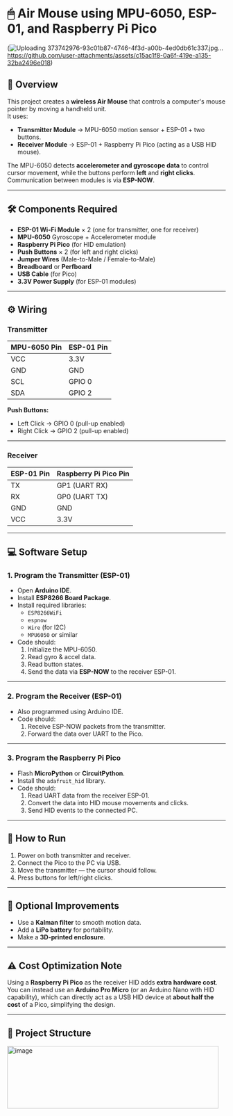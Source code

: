
# 🖱 Air Mouse using MPU-6050, ESP-01, and Raspberry Pi Pico
(![Uploading 373742976-93c01b87-4746-4f3d-a00b-4ed0db61c337.jpg…]()https://github.com/user-attachments/assets/c15ac1f8-0a6f-419e-a135-32ba2496e018)

## 📌 Overview
This project creates a **wireless Air Mouse** that controls a computer's mouse pointer by moving a handheld unit.  
It uses:
- **Transmitter Module** → MPU-6050 motion sensor + ESP-01 + two buttons.
- **Receiver Module** → ESP-01 + Raspberry Pi Pico (acting as a USB HID mouse).

The MPU-6050 detects **accelerometer and gyroscope data** to control cursor movement, while the buttons perform **left** and **right clicks**.  
Communication between modules is via **ESP-NOW**.

---

## 🛠 Components Required
- **ESP-01 Wi-Fi Module** × 2 (one for transmitter, one for receiver)
- **MPU-6050** Gyroscope + Accelerometer module
- **Raspberry Pi Pico** (for HID emulation)
- **Push Buttons** × 2 (for left and right clicks)
- **Jumper Wires** (Male-to-Male / Female-to-Male)
- **Breadboard** or **Perfboard**
- **USB Cable** (for Pico)
- **3.3V Power Supply** (for ESP-01 modules)

---

## ⚙️ Wiring

### **Transmitter**
| MPU-6050 Pin | ESP-01 Pin |
|--------------|-----------|
| VCC          | 3.3V      |
| GND          | GND       |
| SCL          | GPIO 0    |
| SDA          | GPIO 2    |

**Push Buttons:**
- Left Click → GPIO 0 (pull-up enabled)
- Right Click → GPIO 2 (pull-up enabled)

---

### **Receiver**
| ESP-01 Pin | Raspberry Pi Pico Pin |
|------------|-----------------------|
| TX         | GP1 (UART RX)         |
| RX         | GP0 (UART TX)         |
| GND        | GND                   |
| VCC        | 3.3V                  |

---

## 💻 Software Setup

### **1. Program the Transmitter (ESP-01)**
- Open **Arduino IDE**.
- Install **ESP8266 Board Package**.
- Install required libraries:
  - `ESP8266WiFi`
  - `espnow`
  - `Wire` (for I2C)
  - `MPU6050` or similar
- Code should:
  1. Initialize the MPU-6050.
  2. Read gyro & accel data.
  3. Read button states.
  4. Send the data via **ESP-NOW** to the receiver ESP-01.

---

### **2. Program the Receiver (ESP-01)**
- Also programmed using Arduino IDE.
- Code should:
  1. Receive ESP-NOW packets from the transmitter.
  2. Forward the data over UART to the Pico.

---

### **3. Program the Raspberry Pi Pico**
- Flash **MicroPython** or **CircuitPython**.
- Install the `adafruit_hid` library.
- Code should:
  1. Read UART data from the receiver ESP-01.
  2. Convert the data into HID mouse movements and clicks.
  3. Send HID events to the connected PC.

---

## 🚀 How to Run
1. Power on both transmitter and receiver.
2. Connect the Pico to the PC via USB.
3. Move the transmitter — the cursor should follow.
4. Press buttons for left/right clicks.

---

## 🔧 Optional Improvements
- Use a **Kalman filter** to smooth motion data.
- Add a **LiPo battery** for portability.
- Make a **3D-printed enclosure**.

---

## ⚠️ Cost Optimization Note
Using a **Raspberry Pi Pico** as the receiver HID adds **extra hardware cost**.  
You can instead use an **Arduino Pro Micro** (or an Arduino Nano with HID capability), which can directly act as a USB HID device at **about half the cost** of a Pico, simplifying the design.

---

## 📂 Project Structure

<img width="487" height="144" alt="image" src="https://github.com/user-attachments/assets/c6360326-b411-4267-8be3-3ceffbd1f327" />
